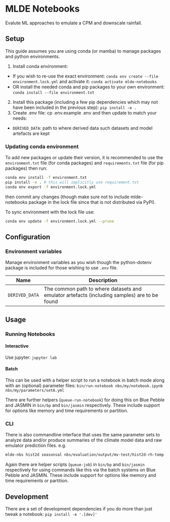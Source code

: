 # MLDE Notebooks

Evalute ML approaches to emulate a CPM and downscale rainfall.

## Setup

This guide assumes you are using conda (or mamba) to manage packages and python environments.

1. Install conda environment:
  * If you wish to re-use the exact environment: `conda env create --file environment.lock.yml` and activate it: `conda activate mlde-notebooks`
  * OR install the needed conda and pip packages to your own environment: `conda install --file environment.txt`
2. Install this package (including a few pip dependencies which may not have been included in the previous step): `pip install -e .`
3. Create .env file: cp .env.example .env and then update to match your needs:
  * `DERIVED_DATA`: path to where derived data such datasets and model artefacts are kept

### Updating conda environment

To add new packages or update their version, it is recommended to use the `environment.txt` file (for conda packages) and `requirements.txt` file (for pip packages) then run:
```sh
conda env install -f environment.txt
pip install -e . # this will implicitly use requirement.txt
conda env export -f environment.lock.yml
```
then commit any changes (though make sure not to include mlde-notebooks package in the lock file since that is not distributed via PyPI).

To sync environment with the lock file use:
```sh
conda env update -f environment.lock.yml --prune
```

## Configuration

### Environment variables

Manage environment variables as you wish though the python-dotenv package is included for those wishing to use `.env` file.

| Name | Description |
|------|-------------|
|`DERIVED_DATA`| The common path to where datasets and emulator artefacts (including samples) are to be found |


## Usage

### Running Notebooks

#### Interactive

Use jupyter: `jupyter lab`

#### Batch

This can be used with a helper script to run a notebook in batch mode along with an (optional) parameter files: `bin/run-notebook nbs/my/notebook.ipynb nbs/my/parameters/setA.yml`

There are further helpers (`queue-run-notebook`) for doing this on Blue Pebble and JASMIN in `bin/bp` and `bin/jasmin` respectively. These include support for options like memory and time requirements or partition.

### CLI

There is also commandline interface that uses the same parameter sets to analyze data and/or produce summaries of the climate model data and raw emulator prediction files. e.g.

```sh
mlde-nbs hist2d seasonsal nbs/evaluation/output/mv-test/hist2d-rh-temp.nc --xvar relhum150cm --yvar tmean150cm --params-file nbs/evaluation/parameters/mv-test.yml
```

Again there are helper scripts (`queue-job`) in `bin/bp` and `bin/jasmin` respectively for using commands like this via the batch systems on Blue Pebble and JASMIN. These include support for options like memory and time requirements or partition.

## Development

There are a set of development dependencies if you do more than just tweak a notebook: `pip install -e '.[dev]'`
